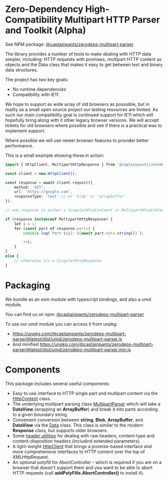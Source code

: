 # Zero-Dependency High-Compatibility Multipart HTTP Parser and Toolkit (Alpha)
See NPM package: [@captainpants/zerodeps-multipart-parser](https://www.npmjs.com/package/@captainpants/zerodeps-multipart-parser)

The library provides a number of tools to make dealing with HTTP data simpler, including: HTTP requests with promises, multipart HTTP content as objects and the Data class that makes it easy to get between text and binary data structures. 

The project has two key goals:
- No runtime dependencies
- Compatibility with IE11

We hope to support as wide array of old browsers as posssible, but in reality as a small open source project our testing resources are limited. As such our main compatibility goal is continued support for IE11 which will hopefully bring along with it other legacy browser versions. We will accept tickets for old browsers where possible and see if there is a practical was to implement support.

Where possible we will use newer browser features to provider better performance.

This is a small example showing these in action:

```typescript
import { HttpClient, MultipartHttpResponse } from '@captainpants/zerodeps-multipart-parser';

const client = new HttpClient();

const response = await client.request({
    method: 'GET',
    url: 'https://google.com',
    responseType: 'text' // or 'blob' or 'arraybuffer'
});

// now response is either a SingularHttpContaent or MultipartHttpContent, and you can check which with a simple instanceof check

if (response instanceof MultipartHttpResponse) {
    let i = 1;
    for (const part of response.parts) {
        console.log(`Part ${i}: ${await part.data.string()}`);

        ++i;
    }
}
else {
    // otherwise its a SingularHttpResponse
}
```

# Packaging

We bundle as an esm module with typescript bindings, and also a umd module.

You can find us on npm: [@captainpants/zerodeps-multipart-parser](https://www.npmjs.com/package/@captainpants/zerodeps-multipart-parser)

To use our umd module you can access it from unpkg:
- https://unpkg.com/@captainpants/zerodeps-multipart-parser@latest/dist/umd/zerodeps-multipart-parser.js
- And minified https://unpkg.com/@captainpants/zerodeps-multipart-parser@latest/dist/umd/zerodeps-multipart-parser.min.js

# Components


This package includes several useful components:
* Easy to use interface to HTTP single part and multipart content via the [HttpContent](./doc/content.md) class.
* The underlying multipart parsing class [MultipartParser](./doc/multipart.md) which will take a **DataView** (wrapping an **ArrayBuffer**) and break it into parts according to a given boundary string.
* Convenient conversion between **string**, **Blob**, **ArrayBuffer**, and **DataView** via the [Data](./doc/data.md) class. This class is similar to the modern **Response** class, but supports older browsers.
* Some [header utilities](./doc/headers.md) for dealing with raw headers, content-type and content-disposition headers (includind extended parameters).
* A light-weight [HttpClient](./doc/client.md) that brings a promise-based interface and more comprehensive interfaces to HTTP content over the top of XMLHttpRequest.
* An optional polyfill for AbortController - which is required if you are on a browser that doesn't support them and you want to be able to abort HTTP requests (call **addPolyFills.AbortController()** to install it).

